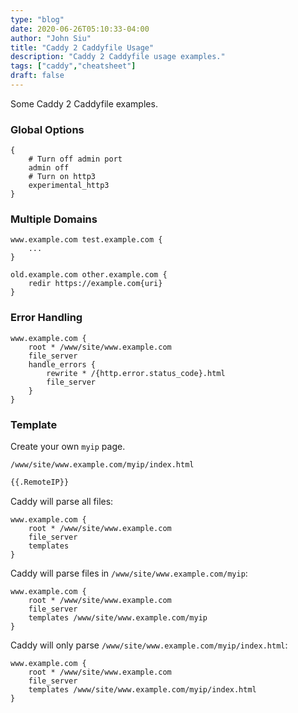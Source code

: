 ```yaml
---
type: "blog"
date: 2020-06-26T05:10:33-04:00
author: "John Siu"
title: "Caddy 2 Caddyfile Usage"
description: "Caddy 2 Caddyfile usage examples."
tags: ["caddy","cheatsheet"]
draft: false
---
```

Some Caddy 2 Caddyfile examples.
<!--more-->

### Global Options

```nginx
{
	# Turn off admin port
	admin off
	# Turn on http3
	experimental_http3
}
```

### Multiple Domains

```nginx
www.example.com test.example.com {
	...
}
```

```nginx
old.example.com other.example.com {
	redir https://example.com{uri}
}
```

### Error Handling

```nginx
www.example.com {
	root * /www/site/www.example.com
	file_server
	handle_errors {
		rewrite * /{http.error.status_code}.html
		file_server
	}
}
```

### Template

Create your own `myip` page.

`/www/site/www.example.com/myip/index.html`

```html
{{.RemoteIP}}
```

Caddy will parse all files:

```nginx
www.example.com {
	root * /www/site/www.example.com
	file_server
	templates
}
```

Caddy will parse files in `/www/site/www.example.com/myip`:

```nginx
www.example.com {
	root * /www/site/www.example.com
	file_server
	templates /www/site/www.example.com/myip
}
```

Caddy will only parse `/www/site/www.example.com/myip/index.html`:

```nginx
www.example.com {
	root * /www/site/www.example.com
	file_server
	templates /www/site/www.example.com/myip/index.html
}
```